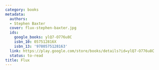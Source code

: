 ```yaml
---
category: books
metadata:
  authors:
  - Stephen Baxter
  cover: flux-stephen-baxter.jpg
  ids:
    google_books: ylQ7-O776u8C
    isbn_10: 057512816X
    isbn_13: '9780575128163'
  link: https://play.google.com/store/books/details?id=ylQ7-O776u8C
  status: to-read
title: Flux
---
```

